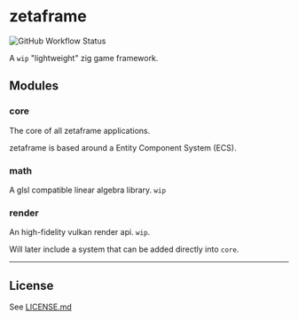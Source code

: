 # zetaframe

![GitHub Workflow Status](https://img.shields.io/github/workflow/status/zetaframe/zetaframe/Tests?style=for-the-badge)

A `wip` "lightweight" zig game framework.

## Modules

### core

The core of all zetaframe applications.

zetaframe is based around a Entity Component System (ECS).

### math

A glsl compatible linear algebra library. `wip`

### render

An high-fidelity vulkan render api. `wip`.

Will later include a system that can be added directly into `core`.

---

## License

See [LICENSE.md](../master/LICENSE.md)
